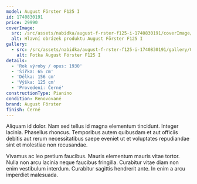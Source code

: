```yaml
---
model: August Förster F125 I
id: 1740830191
price: 29990
coverImage:
  src: /src/assets/nabidka/august-f-rster-f125-i-1740830191/coverImage/src.jpg
  alt: Hlavní obrázek produktu August Förster F125 I
gallery:
  - src: /src/assets/nabidka/august-f-rster-f125-i-1740830191/gallery/0/src.jpg
    alt: Fotka August Förster F125 I
details:
  - 'Rok výroby / opus: 1930'
  - 'Šířka: 65 cm'
  - 'Délka: 156 cm'
  - 'Výška: 125 cm'
  - 'Provedení: Černé'
constructionType: Pianino
condition: Renovované
brand: August Förster
finish: Černé
---
```

Aliquam id dolor. Nam sed tellus id magna elementum tincidunt. Integer lacinia. Phasellus rhoncus. Temporibus autem quibusdam et aut officiis debitis aut rerum necessitatibus saepe eveniet ut et voluptates repudiandae sint et molestiae non recusandae.

Vivamus ac leo pretium faucibus. Mauris elementum mauris vitae tortor. Nulla non arcu lacinia neque faucibus fringilla. Curabitur vitae diam non enim vestibulum interdum. Curabitur sagittis hendrerit ante. In enim a arcu imperdiet malesuada.
